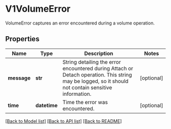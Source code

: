 # V1VolumeError

VolumeError captures an error encountered during a volume operation.

## Properties
Name | Type | Description | Notes
------------ | ------------- | ------------- | -------------
**message** | **str** | String detailing the error encountered during Attach or Detach operation. This string may be logged, so it should not contain sensitive information. | [optional] 
**time** | **datetime** | Time the error was encountered. | [optional] 

[[Back to Model list]](../README.md#documentation-for-models) [[Back to API list]](../README.md#documentation-for-api-endpoints) [[Back to README]](../README.md)


